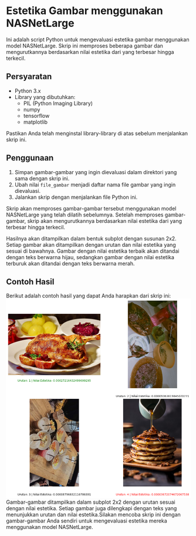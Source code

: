 # Estetika Gambar menggunakan NASNetLarge

Ini adalah script Python untuk mengevaluasi estetika gambar menggunakan model NASNetLarge. Skrip ini memproses beberapa gambar dan mengurutkannya berdasarkan nilai estetika dari yang terbesar hingga terkecil.

## Persyaratan
- Python 3.x
- Library yang dibutuhkan:
  - PIL (Python Imaging Library)
  - numpy
  - tensorflow
  - matplotlib

Pastikan Anda telah menginstal library-library di atas sebelum menjalankan skrip ini.

## Penggunaan
1. Simpan gambar-gambar yang ingin dievaluasi dalam direktori yang sama dengan skrip ini.
2. Ubah nilai `file_gambar` menjadi daftar nama file gambar yang ingin dievaluasi.
3. Jalankan skrip dengan menjalankan file Python ini.

Skrip akan memproses gambar-gambar tersebut menggunakan model NASNetLarge yang telah dilatih sebelumnya. Setelah memproses gambar-gambar, skrip akan mengurutkannya berdasarkan nilai estetika dari yang terbesar hingga terkecil.

Hasilnya akan ditampilkan dalam bentuk subplot dengan susunan 2x2. Setiap gambar akan ditampilkan dengan urutan dan nilai estetika yang sesuai di bawahnya. Gambar dengan nilai estetika terbaik akan ditandai dengan teks berwarna hijau, sedangkan gambar dengan nilai estetika terburuk akan ditandai dengan teks berwarna merah.

## Contoh Hasil
Berikut adalah contoh hasil yang dapat Anda harapkan dari skrip ini:
![](hasil.png)
Gambar-gambar ditampilkan dalam subplot 2x2 dengan urutan sesuai dengan nilai estetika. Setiap gambar juga dilengkapi dengan teks yang menunjukkan urutan dan nilai estetika.Silakan mencoba skrip ini dengan gambar-gambar Anda sendiri untuk mengevaluasi estetika mereka menggunakan model NASNetLarge.
